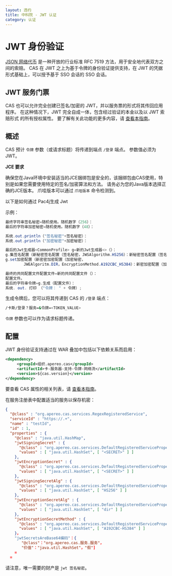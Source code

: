 ```yaml
---
layout: 违约
title: 中科院 - JWT 认证
category: 认证
---
```


# JWT 身份验证

[JSON 网络代币](http://jwt.io/) 是一种开放的行业标准 RFC 7519 方法，用于安全地代表双方之间的索赔。 CAS 在 JWT 之上为基于令牌的身份验证提供支持，在 JWT 的凭据形式基础上，可以授予基于 SSO 会话的 SSO 会话。

## JWT 服务门票

CAS 也可以允许完全创建已签名/加密的 JWT，并以服务票的形式将其传回应用程序。 在这种情况下，JWT 完全自成一体，包含经过验证的本金以及以 JWT 索赔形式 的所有授权属性。 要了解有关此功能的更多内容，请 [查看本指南](Configure-ServiceTicket-JWT.html)。

## 概述

CAS 预计 `令牌` 参数（或请求标题）将传递到端点 `/登录` 端点。 参数值必须为 JWT。

<div class="alert alert-info"><strong>JCE 要求</strong><p>确保您在Java环境中安装适当的JCE捆绑包是安全的，该捆绑包由CAS使用，特别是如果您需要使用特定的签名/加密算法和方法。 请务必为您的Java版本选择正确的JCE版本。 爪哇版本可以通过 <code>爪哇版本</code> 命令检测到。</p></div>

以下是如何通过 Pac4j</a>生成 Jwt

示例：</p> 



```java
最终字符串签名秘密=随机使用。随机数字（256）：
最后的字符串加密秘密=随机使用。随机数字（48）：

系统.out.println（"签名秘密"+签名秘密）：
系统.out.println（"加密秘密"+加密秘密）：

最后的Jwt生成器<CommonProfile> g=新的Jwt生成器<>（）：
g.集签名配置（新秘密签名配置（签名秘密，JWSAlgorithm.HS256）：新秘密签名配置（签名秘密，JWSAlgorithm.HS256）：新秘密签名配置（签名秘密，JWSAlgorithm.HS256）：新秘密签名配置（签名秘密，JWSAlgorithm.HS256）：
g.set加密配置（新密密加密配置（加密秘密，
        JWEAlgoritm.DIR，EncryptionMethod.A192CBC_HS384）：新密加密配置（加密秘密，JWEAlgorithm.DIR，EncryptionMethod.A192CBC_HS384）：新密加密配置（加密秘密，JWEAlgorithm.DIR，EncryptionMethod.A192CBC_HS384））

最终的共同配置文件配置文件=新的共同配置文件（）：
配置文件。
最后的字符串令牌=g.生成（配置文件）：
系统. out. 打印 （"令牌： " + 令牌）;
```


生成令牌后，您可以将其传递到 CAS 的 `/登录` 端点：



```bash
/卡斯/登录？服务=&令牌=<TOKEN_VALUE>
```


`令牌` 参数也可以作为请求标题传递。



## 配置

JWT 身份验证支持通过在 WAR 叠加中包括以下依赖关系而启用：



```xml
<dependency>
     <groupId>组织.apereo.cas</groupId>
     <artifactId>卡-服务器-支持-令牌-网络流</artifactId>
     <version>${cas.version}</version>
</dependency>
```


要查看 CAS 属性的相关列表，请 [查看本指南](../configuration/Configuration-Properties.html#jwttoken-authentication)。

在服务注册表中配置适当的服务以保存机密：



```json
{
  "@class" : "org.apereo.cas.services.RegexRegisteredService",
  "serviceId" : "https://.+",
  "name" : "testId",
  "id" : 1,
  "properties" : {
    "@class" : "java.util.HashMap",
    "jwtSigningSecret" : {
      "@class" : "org.apereo.cas.services.DefaultRegisteredServiceProperty",
      "values" : [ "java.util.HashSet", [ "<SECRET>" ] ]
    },
    "jwtEncryptionSecret" : {
      "@class" : "org.apereo.cas.services.DefaultRegisteredServiceProperty",
      "values" : [ "java.util.HashSet", [ "<SECRET>" ] ]
    },
    "jwtSigningSecretAlg" : {
      "@class" : "org.apereo.cas.services.DefaultRegisteredServiceProperty",
      "values" : [ "java.util.HashSet", [ "HS256" ] ]
    },
    "jwtEncryptionSecretAlg" : {
      "@class" : "org.apereo.cas.services.DefaultRegisteredServiceProperty",
      "values" : [ "java.util.HashSet", [ "dir" ] ]
    },
    "jwtEncryptionSecretMethod" : {
      "@class" : "org.apereo.cas.services.DefaultRegisteredServiceProperty",
      "values" : [ "java.util.HashSet", [ "A192CBC-HS384" ] ]
    }，
    "jwtSecretsAreBase64编码"：{
       "@class"："org.apereo.cas.服务.服务"，
       "价值"："java.util.HashSet"，"假"]
    =
  =

```


请注意，唯一需要的财产是 `jwt 签名秘密`。
